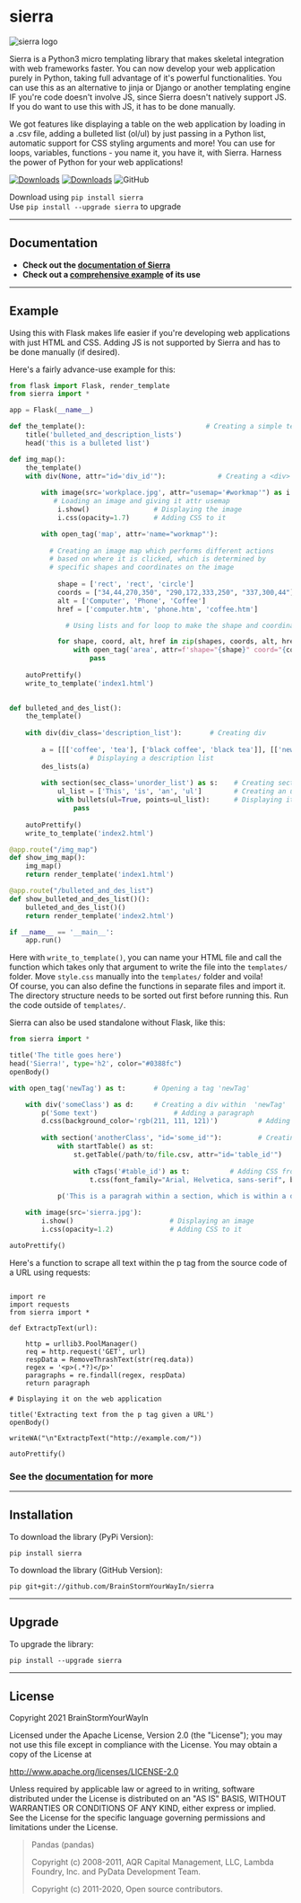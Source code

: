 # sierra

![sierra logo](https://github.com/BrainStormYourWayIn/sierra/blob/main/logo.jpg)

Sierra is a Python3 micro templating library that makes skeletal integration with web frameworks faster. You can now develop your web application purely in Python, taking full advantage of it's powerful functionalities.
You can use this as an alternative to jinja or Django or another templating engine IF you're code doesn't involve JS, since Sierra doesn't natively support JS. If you do want to use this with JS, it has to be done manually.

We got features like displaying a table on the web application by loading in a .csv file, adding a bulleted list (ol/ul) by just passing in a Python list, automatic support for CSS styling arguments and more! You can use for loops, variables, functions - you name it, you have it, with Sierra. Harness the power of Python for your web applications!

[![Downloads](https://pepy.tech/badge/sierra)](https://pepy.tech/project/sierra)
[![Downloads](https://pepy.tech/badge/sierra/month)](https://pepy.tech/project/sierra)
![GitHub](https://img.shields.io/github/license/BrainStormYourWayIn/sierra?color=blue)

Download using `pip install sierra`   
Use `pip install --upgrade sierra` to upgrade

________________________________

## Documentation

- **Check out the [documentation of Sierra](https://brainstormyourwayin.github.io/sierra.github.io/)**
- **Check out a [comprehensive example](https://github.com/BrainStormYourWayIn/sierra_doc/blob/main/doc.py) of its use**

________________________________

## Example

Using this with Flask makes life easier if you're developing web applications with just HTML and CSS. Adding JS is not supported by Sierra and has to be done manually (if desired).

Here's a fairly advance-use example for this:

```python
from flask import Flask, render_template
from sierra import *

app = Flask(__name__)

def the_template():                              # Creating a simple template
    title('bulleted_and_description_lists')
    head('this is a bulleted list')

def img_map():
    the_template()
    with div(None, attr="id='div_id'"):             # Creating a <div> with id='div_id'
    
        with image(src='workplace.jpg', attr="usemap='#workmap'") as i:  
           # Loading an image and giving it attr usemap
            i.show()                # Displaying the image
            i.css(opacity=1.7)      # Adding CSS to it

        with open_tag('map', attr='name="workmap"'):  
        
          # Creating an image map which performs different actions
          # based on where it is clicked, which is determined by
          # specific shapes and coordinates on the image
        
            shape = ['rect', 'rect', 'circle']
            coords = ["34,44,270,350", "290,172,333,250", "337,300,44"]
            alt = ['Computer', 'Phone', 'Coffee']
            href = ['computer.htm', 'phone.htm', 'coffee.htm']

              # Using lists and for loop to make the shape and coordinate mapping faster (see doc)

            for shape, coord, alt, href in zip(shapes, coords, alt, href):       
                with open_tag('area', attr=f'shape="{shape}" coord="{coord}" alt="{alt}" href="{href}"'):
                    pass
                    
    autoPrettify()       
    write_to_template('index1.html')
    

def bulleted_and_des_list():
    the_template()
    
    with div(div_class='description_list'):       # Creating div
    
        a = [[['coffee', 'tea'], ['black coffee', 'black tea']], [['new_coffee'], ['foo', 'tea', 'green_tea']]]
                    # Displaying a description list
        des_lists(a)        
        
        with section(sec_class='unorder_list') as s:    # Creating section inside div
            ul_list = ['This', 'is', 'an', 'ul']        # Creating an unordered list
            with bullets(ul=True, points=ul_list):      # Displaying it
                pass        
        
    autoPrettify()
    write_to_template('index2.html')

@app.route("/img_map")
def show_img_map():
    img_map()
    return render_template('index1.html')

@app.route("/bulleted_and_des_list")
def show_bulleted_and_des_list()():
    bulleted_and_des_list()()
    return render_template('index2.html')

if __name__ == '__main__':
    app.run()
```
Here with `write_to_template()`, you can name your HTML file and call the function which takes only that argument to write the file into the 
`templates/` folder. Move `style.css` manually into the `templates/` folder and voila!   
Of course, you can also define the functions in separate files and import it.
The directory structure needs to be sorted out first before running this. Run the code outside of `templates/`.

Sierra can also be used standalone without Flask, like this:

```python
from sierra import *

title('The title goes here')
head('Sierra!', type='h2', color="#0388fc")
openBody()

with open_tag('newTag') as t:       # Opening a tag 'newTag'

    with div('someClass') as d:     # Creating a div within  'newTag'
        p('Some text')                   # Adding a paragraph
        d.css(background_color='rgb(211, 111, 121)')          # Adding CSS to the div
        
        with section('anotherClass', "id='some_id'"):         # Creating section within the div within 'newTag'
            with startTable() as st:
                st.getTable(/path/to/file.csv, attr="id='table_id'")     # Displaying a table from a CSV and giving it an id
                
                with cTags('#table_id') as t:          # Adding CSS from the table id
                    t.css(font_family="Arial, Helvetica, sans-serif", border="1px solid #d1d5e8", padding='8px', width='20%')
                    
            p('This is a paragrah within a section, which is within a div tag and comes afer the table')

    with image(src='sierra.jpg'):    
        i.show()                        # Displaying an image
        i.css(opacity=1.2)              # Adding CSS to it

autoPrettify() 
```

Here's a function to scrape all text within the p tag from the source code of a URL using requests:
    
```python3

import re
import requests
from sierra import *
    
def ExtractpText(url):

    http = urllib3.PoolManager()
    req = http.request('GET', url)
    respData = RemoveThrashText(str(req.data))
    regex = '<p>(.*?)</p>'
    paragraphs = re.findall(regex, respData)
    return paragraph

# Displaying it on the web application

title('Extracting text from the p tag given a URL')
openBody()

writeWA("\n"ExtractpText("http://example.com/"))

autoPrettify()

```


### See the [documentation](https://brainstormyourwayin.github.io/sierra.github.io/) for more

________________________________

## Installation

To download the library (PyPi Version):

    pip install sierra

To download the library (GitHub Version):

    pip git+git://github.com/BrainStormYourWayIn/sierra

________________________________

## Upgrade

To upgrade the library:

    pip install --upgrade sierra

________________________________

## License

Copyright 2021 BrainStormYourWayIn

Licensed under the Apache License, Version 2.0 (the "License");
you may not use this file except in compliance with the License.
You may obtain a copy of the License at

http://www.apache.org/licenses/LICENSE-2.0

Unless required by applicable law or agreed to in writing, software
distributed under the License is distributed on an "AS IS" BASIS,
WITHOUT WARRANTIES OR CONDITIONS OF ANY KIND, either express or implied.
See the License for the specific language governing permissions and
limitations under the License.

> Pandas (pandas)
>
> Copyright (c) 2008-2011, AQR Capital Management, LLC, Lambda Foundry, Inc. and PyData Development Team.
>
> Copyright (c) 2011-2020, Open source contributors.
